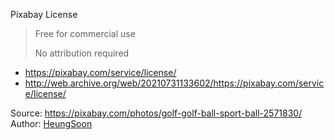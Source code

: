 Pixabay License
> Free for commercial use
>
> No attribution required
* https://pixabay.com/service/license/
* http://web.archive.org/web/20210731133602/https://pixabay.com/service/license/

Source: https://pixabay.com/photos/golf-golf-ball-sport-ball-2571830/
Author: [HeungSoon](https://pixabay.com/users/heungsoon-4523762/)
